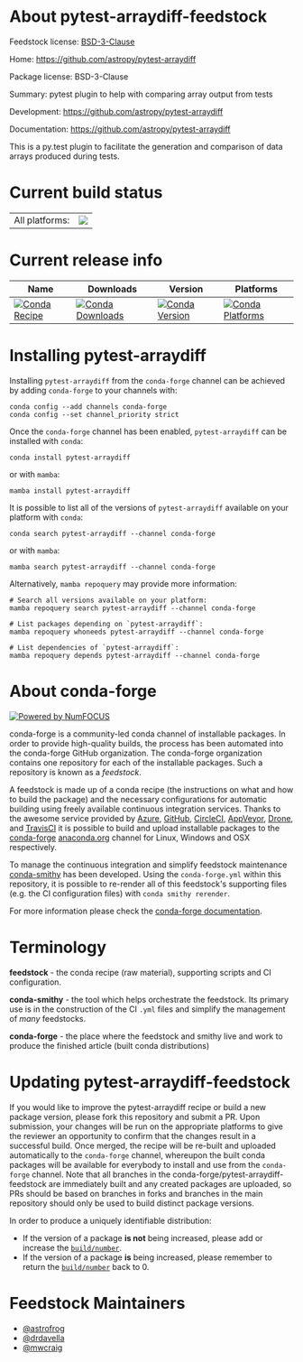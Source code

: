 About pytest-arraydiff-feedstock
================================

Feedstock license: [BSD-3-Clause](https://github.com/conda-forge/pytest-arraydiff-feedstock/blob/main/LICENSE.txt)

Home: https://github.com/astropy/pytest-arraydiff

Package license: BSD-3-Clause

Summary: pytest plugin to help with comparing array output from tests

Development: https://github.com/astropy/pytest-arraydiff

Documentation: https://github.com/astropy/pytest-arraydiff

This is a py.test plugin to facilitate the generation and comparison of
data arrays produced during tests.


Current build status
====================


<table><tr><td>All platforms:</td>
    <td>
      <a href="https://dev.azure.com/conda-forge/feedstock-builds/_build/latest?definitionId=3257&branchName=main">
        <img src="https://dev.azure.com/conda-forge/feedstock-builds/_apis/build/status/pytest-arraydiff-feedstock?branchName=main">
      </a>
    </td>
  </tr>
</table>

Current release info
====================

| Name | Downloads | Version | Platforms |
| --- | --- | --- | --- |
| [![Conda Recipe](https://img.shields.io/badge/recipe-pytest--arraydiff-green.svg)](https://anaconda.org/conda-forge/pytest-arraydiff) | [![Conda Downloads](https://img.shields.io/conda/dn/conda-forge/pytest-arraydiff.svg)](https://anaconda.org/conda-forge/pytest-arraydiff) | [![Conda Version](https://img.shields.io/conda/vn/conda-forge/pytest-arraydiff.svg)](https://anaconda.org/conda-forge/pytest-arraydiff) | [![Conda Platforms](https://img.shields.io/conda/pn/conda-forge/pytest-arraydiff.svg)](https://anaconda.org/conda-forge/pytest-arraydiff) |

Installing pytest-arraydiff
===========================

Installing `pytest-arraydiff` from the `conda-forge` channel can be achieved by adding `conda-forge` to your channels with:

```
conda config --add channels conda-forge
conda config --set channel_priority strict
```

Once the `conda-forge` channel has been enabled, `pytest-arraydiff` can be installed with `conda`:

```
conda install pytest-arraydiff
```

or with `mamba`:

```
mamba install pytest-arraydiff
```

It is possible to list all of the versions of `pytest-arraydiff` available on your platform with `conda`:

```
conda search pytest-arraydiff --channel conda-forge
```

or with `mamba`:

```
mamba search pytest-arraydiff --channel conda-forge
```

Alternatively, `mamba repoquery` may provide more information:

```
# Search all versions available on your platform:
mamba repoquery search pytest-arraydiff --channel conda-forge

# List packages depending on `pytest-arraydiff`:
mamba repoquery whoneeds pytest-arraydiff --channel conda-forge

# List dependencies of `pytest-arraydiff`:
mamba repoquery depends pytest-arraydiff --channel conda-forge
```


About conda-forge
=================

[![Powered by
NumFOCUS](https://img.shields.io/badge/powered%20by-NumFOCUS-orange.svg?style=flat&colorA=E1523D&colorB=007D8A)](https://numfocus.org)

conda-forge is a community-led conda channel of installable packages.
In order to provide high-quality builds, the process has been automated into the
conda-forge GitHub organization. The conda-forge organization contains one repository
for each of the installable packages. Such a repository is known as a *feedstock*.

A feedstock is made up of a conda recipe (the instructions on what and how to build
the package) and the necessary configurations for automatic building using freely
available continuous integration services. Thanks to the awesome service provided by
[Azure](https://azure.microsoft.com/en-us/services/devops/), [GitHub](https://github.com/),
[CircleCI](https://circleci.com/), [AppVeyor](https://www.appveyor.com/),
[Drone](https://cloud.drone.io/welcome), and [TravisCI](https://travis-ci.com/)
it is possible to build and upload installable packages to the
[conda-forge](https://anaconda.org/conda-forge) [anaconda.org](https://anaconda.org/)
channel for Linux, Windows and OSX respectively.

To manage the continuous integration and simplify feedstock maintenance
[conda-smithy](https://github.com/conda-forge/conda-smithy) has been developed.
Using the ``conda-forge.yml`` within this repository, it is possible to re-render all of
this feedstock's supporting files (e.g. the CI configuration files) with ``conda smithy rerender``.

For more information please check the [conda-forge documentation](https://conda-forge.org/docs/).

Terminology
===========

**feedstock** - the conda recipe (raw material), supporting scripts and CI configuration.

**conda-smithy** - the tool which helps orchestrate the feedstock.
                   Its primary use is in the construction of the CI ``.yml`` files
                   and simplify the management of *many* feedstocks.

**conda-forge** - the place where the feedstock and smithy live and work to
                  produce the finished article (built conda distributions)


Updating pytest-arraydiff-feedstock
===================================

If you would like to improve the pytest-arraydiff recipe or build a new
package version, please fork this repository and submit a PR. Upon submission,
your changes will be run on the appropriate platforms to give the reviewer an
opportunity to confirm that the changes result in a successful build. Once
merged, the recipe will be re-built and uploaded automatically to the
`conda-forge` channel, whereupon the built conda packages will be available for
everybody to install and use from the `conda-forge` channel.
Note that all branches in the conda-forge/pytest-arraydiff-feedstock are
immediately built and any created packages are uploaded, so PRs should be based
on branches in forks and branches in the main repository should only be used to
build distinct package versions.

In order to produce a uniquely identifiable distribution:
 * If the version of a package **is not** being increased, please add or increase
   the [``build/number``](https://docs.conda.io/projects/conda-build/en/latest/resources/define-metadata.html#build-number-and-string).
 * If the version of a package **is** being increased, please remember to return
   the [``build/number``](https://docs.conda.io/projects/conda-build/en/latest/resources/define-metadata.html#build-number-and-string)
   back to 0.

Feedstock Maintainers
=====================

* [@astrofrog](https://github.com/astrofrog/)
* [@drdavella](https://github.com/drdavella/)
* [@mwcraig](https://github.com/mwcraig/)

